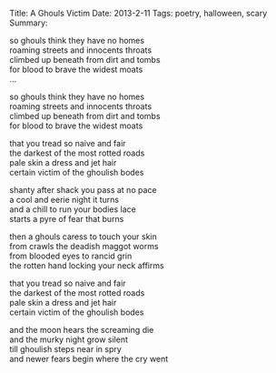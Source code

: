 Title: A Ghouls Victim
Date: 2013-2-11
Tags: poetry, halloween, scary
Summary: <p>so ghouls think they have no homes<br> roaming streets and innocents throats<br> climbed up beneath from dirt and tombs<br> for blood to brave the widest moats<br>...</p>

so ghouls think they have no homes  
roaming streets and innocents throats  
climbed up beneath from dirt and tombs  
for blood to brave the widest moats  

that you tread so naive and fair  
the darkest of the most rotted roads  
pale skin a dress and jet hair  
certain victim of the ghoulish bodes  

shanty after shack you pass at no pace  
a cool and eerie night it turns  
and a chill to run your bodies lace  
starts a pyre of fear that burns  

then a ghouls caress to touch your skin  
from crawls the deadish maggot worms  
from blooded eyes to rancid grin  
the rotten hand locking your neck affirms  

that you tread so naive and fair  
the darkest of the most rotted roads  
pale skin a dress and jet hair  
certain victim of the ghoulish bodes  

and the moon hears the screaming die  
and the murky night grow silent  
till ghoulish steps near in spry  
and newer fears begin where the cry went  
